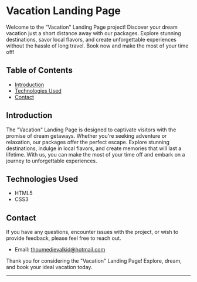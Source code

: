 # Vacation Landing Page

Welcome to the "Vacation" Landing Page project! Discover your dream vacation just a short distance away with our packages. Explore stunning destinations, savor local flavors, and create unforgettable experiences without the hassle of long travel. Book now and make the most of your time off!

## Table of Contents

- [Introduction](#introduction)
- [Technologies Used](#technologies-used)
- [Contact](#contact)

## Introduction

The "Vacation" Landing Page is designed to captivate visitors with the promise of dream getaways. Whether you're seeking adventure or relaxation, our packages offer the perfect escape. Explore stunning destinations, indulge in local flavors, and create memories that will last a lifetime. With us, you can make the most of your time off and embark on a journey to unforgettable experiences.

## Technologies Used

- HTML5
- CSS3

## Contact

If you have any questions, encounter issues with the project, or wish to provide feedback, please feel free to reach out.

- Email: thoumedievalkid@hotmail.com

Thank you for considering the "Vacation" Landing Page! Explore, dream, and book your ideal vacation today.

--- 
